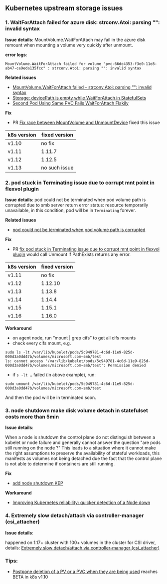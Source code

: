 ## Kubernetes upstream storage issues

### 1. WaitForAttach failed for azure disk: strconv.Atoi: parsing "": invalid syntax

**Issue details**:
MountVolume.WaitForAttach may fail in the azure disk remount when mounting a volume very quickly after unmount.

**error logs**:
```
MountVolume.WaitForAttach failed for volume "pvc-66de4353-f3e0-11e8-ab47-ce9eda135fcc" : strconv.Atoi: parsing "": invalid syntax
```

**Related issues**
- [MountVolume.WaitForAttach failed - strconv.Atoi: parsing "": invalid syntax](https://github.com/Azure/AKS/issues/761)
- [Storage: devicePath is empty while WaitForAttach in StatefulSets](https://github.com/kubernetes/kubernetes/issues/67342)
- [Second Pod Using Same PVC Fails WaitForAttach Flakily](https://github.com/kubernetes/kubernetes/issues/65246)


**Fix**

- PR [Fix race between MountVolume and UnmountDevice](https://github.com/kubernetes/kubernetes/pull/71074) fixed this issue

| k8s version | fixed version |
| ---- | ---- |
| v1.10 | no fix |
| v1.11 | 1.11.7 |
| v1.12 | 1.12.5 |
| v1.13 | no such issue |

### 2. pod stuck in Terminating issue due to corrupt mnt point in flexvol plugin

**Issue details**:
pod could not be terminated when pod volume path is corrupted due to smb server return error status: resource temporarily unavailable, in this condition, pod will be in `Terminating` forever.

**Related issues**
- [pod could not be terminated when pod volume path is corrupted](https://github.com/kubernetes/kubernetes/issues/75233)

**Fix**

- PR [fix pod stuck in Terminating issue due to corrupt mnt point in flexvol plugin](https://github.com/kubernetes/kubernetes/pull/75234) would call Unmount if PathExists returns any error.

| k8s version | fixed version |
| ---- | ---- |
| v1.11 | no fix |
| v1.12 | 1.12.10|
| v1.13 | 1.13.8 |
| v1.14 | 1.14.4 |
| v1.15 | 1.15.1 |
| v1.16 | 1.16.0 |

**Workaround**
 - on agent node, run “mount | grep cifs” to get all cifs mounts
 - check every cifs mount, e.g.
```
sudo ls -lt /var/lib/kubelet/pods/5c949781-4c6d-11e9-825d-000d3a0dd47b/volumes/microsoft.com~smb/test
ls: cannot access '/var/lib/kubelet/pods/5c949781-4c6d-11e9-825d-000d3a0dd47b/volumes/microsoft.com~smb/test': Permission denied
```
 - if `s -lt …` failed (in above example), run:
```
sudo umount /var/lib/kubelet/pods/5c949781-4c6d-11e9-825d-000d3a0dd47b/volumes/microsoft.com~smb/test
```

And then the pod will be in terminated soon.

### 3. node shutdown make disk volume detach in statefulset costs more than 5min

**Issue details**:

When a node is shutdown the control plane do not distinguish between a kubelet or node failure and generally cannot answer the question "are pods still running on the node ?" This leads to a situation where it cannot make the right assumptions to preserve the availability of stateful workloads, this manifests as volumes not being detached due the fact that the control plane is not able to determine if containers are still running.

**Fix**
- [add node shutdown KEP](https://github.com/kubernetes/enhancements/pull/1116)

**Workaround**
 - [Improving Kubernetes reliability: quicker detection of a Node down](https://fatalfailure.wordpress.com/2016/06/10/improving-kubernetes-reliability-quicker-detection-of-a-node-down/)

### 4. Extremely slow detach/attach via controller-manager (csi_attacher)

**Issue details**:

happened on 1.17+ cluster with 100+ volumes in the cluster for CSI driver, details: [Extremely slow detach/attach via controller-manager (csi_attacher)](https://github.com/kubernetes/kubernetes/issues/86281)


### Tips:
 - [Postpone deletion of a PV or a PVC when they are being used](https://github.com/kubernetes/kubernetes/blob/f170ef66340f6355d331ed90902574ff0532a20a/pkg/features/kube_features.go#L207-L208) reaches BETA in k8s v1.10
